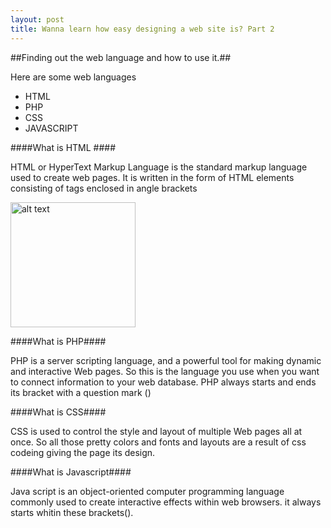 ```yaml
---
layout: post
title: Wanna learn how easy designing a web site is? Part 2
---
```


<style>
  img{
    width:200px;}
</style>


##Finding out the web language and how to use it.##

Here are some web languages

* HTML
* PHP
* CSS
* JAVASCRIPT


####What is HTML ####

HTML or HyperText Markup Language is the standard markup language used to create web pages. It is written in the form of HTML elements consisting of tags enclosed in angle brackets 


![alt text](http://www.racineweb.com/images/code_snip.gif "HTML CODE EXAMPLE")

####What is PHP####

PHP is a server scripting language, and a powerful tool for making dynamic and interactive Web pages. So this is the language you use when you want to connect information to your web database. PHP always starts and ends its bracket with a question mark (<?php><?>)

####What is CSS####

CSS is used to control the style and layout of multiple Web pages all at once. So all those pretty colors and fonts and layouts are a result of css codeing giving the page its design.

####What is Javascript####

Java script is an object-oriented computer programming language commonly used to create interactive effects within web browsers. it always starts whitin these brackets(<script></script>).


